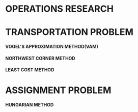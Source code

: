 # OPERATIONS RESEARCH

# TRANSPORTATION PROBLEM
#### VOGEL'S APPROXIMATION METHOD(VAM)
#### NORTHWEST CORNER METHOD
#### LEAST COST METHOD

# ASSIGNMENT PROBLEM
#### HUNGARIAN METHOD
